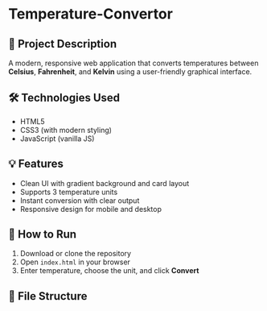 # Temperature-Convertor
## 📌 Project Description
A modern, responsive web application that converts temperatures between **Celsius**, **Fahrenheit**, and **Kelvin** using a user-friendly graphical interface.

## 🛠 Technologies Used
- HTML5
- CSS3 (with modern styling)
- JavaScript (vanilla JS)

## 💡 Features
- Clean UI with gradient background and card layout
- Supports 3 temperature units
- Instant conversion with clear output
- Responsive design for mobile and desktop

## 🚀 How to Run
1. Download or clone the repository
2. Open `index.html` in your browser
3. Enter temperature, choose the unit, and click **Convert**

## 📁 File Structure

